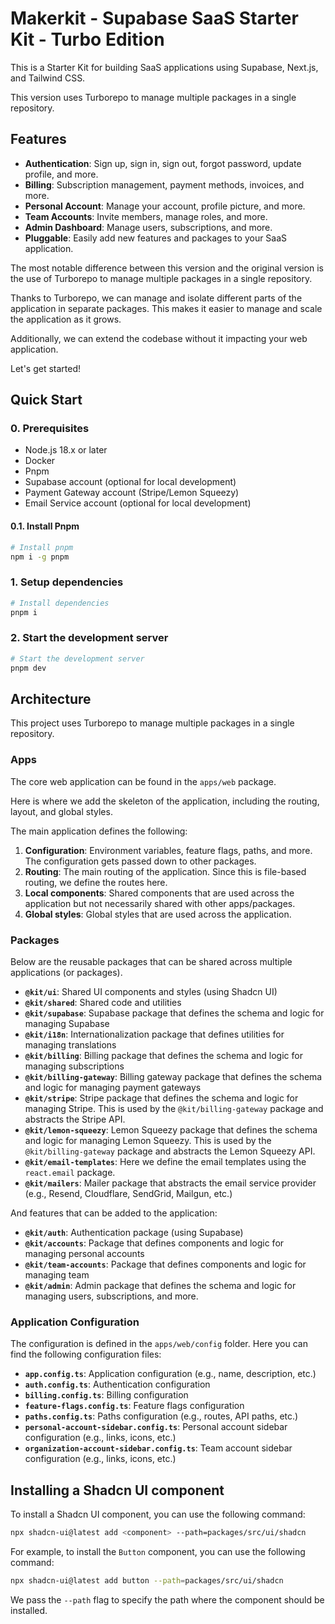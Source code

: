 # Makerkit - Supabase SaaS Starter Kit - Turbo Edition

This is a Starter Kit for building SaaS applications using Supabase, Next.js, and Tailwind CSS.

This version uses Turborepo to manage multiple packages in a single repository.

## Features

- **Authentication**: Sign up, sign in, sign out, forgot password, update profile, and more.
- **Billing**: Subscription management, payment methods, invoices, and more.
- **Personal Account**: Manage your account, profile picture, and more.
- **Team Accounts**: Invite members, manage roles, and more.
- **Admin Dashboard**: Manage users, subscriptions, and more.
- **Pluggable**: Easily add new features and packages to your SaaS application.

The most notable difference between this version and the original version is the use of Turborepo to manage multiple packages in a single repository.

Thanks to Turborepo, we can manage and isolate different parts of the application in separate packages. This makes it easier to manage and scale the application as it grows.

Additionally, we can extend the codebase without it impacting your web application.

Let's get started!

## Quick Start

### 0. Prerequisites

- Node.js 18.x or later
- Docker
- Pnpm
- Supabase account (optional for local development)
- Payment Gateway account (Stripe/Lemon Squeezy)
- Email Service account (optional for local development)

#### 0.1. Install Pnpm

```bash
# Install pnpm
npm i -g pnpm
```

### 1. Setup dependencies

```bash
# Install dependencies
pnpm i
```

### 2. Start the development server

```bash
# Start the development server
pnpm dev
```

## Architecture

This project uses Turborepo to manage multiple packages in a single repository.

### Apps

The core web application can be found in the `apps/web` package.

Here is where we add the skeleton of the application, including the routing, layout, and global styles.

The main application defines the following:
1. **Configuration**: Environment variables, feature flags, paths, and more. The configuration gets passed down to other packages.
2. **Routing**: The main routing of the application. Since this is file-based routing, we define the routes here.
3. **Local components**: Shared components that are used across the application but not necessarily shared with other apps/packages.
4. **Global styles**: Global styles that are used across the application.

### Packages

Below are the reusable packages that can be shared across multiple applications (or packages).

- **`@kit/ui`**: Shared UI components and styles (using Shadcn UI)
- **`@kit/shared`**: Shared code and utilities
- **`@kit/supabase`**: Supabase package that defines the schema and logic for managing Supabase
- **`@kit/i18n`**: Internationalization package that defines utilities for managing translations
- **`@kit/billing`**: Billing package that defines the schema and logic for managing subscriptions
- **`@kit/billing-gateway`**: Billing gateway package that defines the schema and logic for managing payment gateways
- **`@kit/stripe`**: Stripe package that defines the schema and logic for managing Stripe. This is used by the `@kit/billing-gateway` package and abstracts the Stripe API.
- **`@kit/lemon-squeezy`**: Lemon Squeezy package that defines the schema and logic for managing Lemon Squeezy. This is used by the `@kit/billing-gateway` package and abstracts the Lemon Squeezy API.
- **`@kit/email-templates`**: Here we define the email templates using the `react.email` package.
- **`@kit/mailers`**: Mailer package that abstracts the email service provider (e.g., Resend, Cloudflare, SendGrid, Mailgun, etc.)

And features that can be added to the application:
- **`@kit/auth`**: Authentication package (using Supabase)
- **`@kit/accounts`**: Package that defines components and logic for managing personal accounts
- **`@kit/team-accounts`**: Package that defines components and logic for managing team
- **`@kit/admin`**: Admin package that defines the schema and logic for managing users, subscriptions, and more.

### Application Configuration

The configuration is defined in the `apps/web/config` folder. Here you can find the following configuration files:
- **`app.config.ts`**: Application configuration (e.g., name, description, etc.)
- **`auth.config.ts`**: Authentication configuration
- **`billing.config.ts`**: Billing configuration
- **`feature-flags.config.ts`**: Feature flags configuration
- **`paths.config.ts`**: Paths configuration (e.g., routes, API paths, etc.)
- **`personal-account-sidebar.config.ts`**: Personal account sidebar configuration (e.g., links, icons, etc.)
- **`organization-account-sidebar.config.ts`**: Team account sidebar configuration (e.g., links, icons, etc.)

## Installing a Shadcn UI component

To install a Shadcn UI component, you can use the following command:

```bash
npx shadcn-ui@latest add <component> --path=packages/src/ui/shadcn
```

For example, to install the `Button` component, you can use the following command:

```bash
npx shadcn-ui@latest add button --path=packages/src/ui/shadcn
```

We pass the `--path` flag to specify the path where the component should be installed.